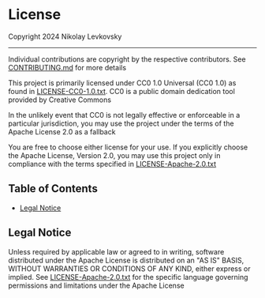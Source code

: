 # License

Copyright 2024 Nikolay Levkovsky

---

Individual contributions are copyright by the respective contributors. See [CONTRIBUTING.md][1] for
more details

This project is primarily licensed under CC0 1.0 Universal (CC0 1.0) as found in
[LICENSE-CC0-1.0.txt][2]. CC0 is a public domain dedication tool provided by Creative Commons

In the unlikely event that CC0 is not legally effective or enforceable in a particular jurisdiction,
you may use the project under the terms of the Apache License 2.0 as a fallback

You are free to choose either license for your use. If you explicitly choose the Apache License,
Version 2.0, you may use this project only in compliance with the terms specified in
[LICENSE-Apache-2.0.txt][3]

## Table of Contents
- [Legal Notice](#legal-notice)

## Legal Notice

Unless required by applicable law or agreed to in writing, software distributed under the Apache
License is distributed on an "AS IS" BASIS, WITHOUT WARRANTIES OR CONDITIONS OF ANY KIND, either
express or implied. See [LICENSE-Apache-2.0.txt][3] for the specific language governing permissions
and limitations under the Apache License

<!-- References -->
[1]: CONTRIBUTING.md
[2]: LICENSE-CC0-1.0.txt
[3]: LICENSE-Apache-2.0.txt
